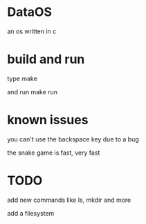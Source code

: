 # DataOS
an os written in c

# build and run
type make

and run make run


# known issues
you can't use the backspace key due to a bug

the snake game is fast, very fast 

# TODO
add new commands like ls, mkdir and more

add a filesystem
